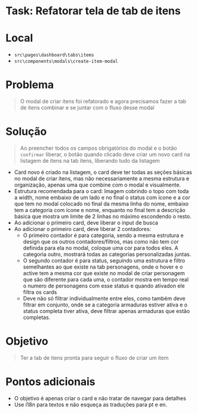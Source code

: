 
# Task: Refatorar tela de tab de itens

# Local
- `src\pages\dashboard\tabs\items`
- `src\components\modals\create-item-modal`

# Problema
> O modal de criar itens foi refatorado e agora precisamos fazer a tab de itens combinar e se juntar com o fluxo desse modal

# Solução
> Ao preencher todos os campos obrigatórios do modal e o botão `confirmar` liberar, o botão quando clicado deve criar um novo card na listagem de itens na tab itens, liberando tudo da listagem
- Card novo é criado na listagem, o card deve ter todas as seções básicas no modal de criar itens, mas não necessariamente a mesma estrutura e organização, apenas uma que combine com o modal e visualmente.
- Estrutura recomendada para o card: Imagem cobrindo o topo com toda a width, nome embaixo de um lado e no final o status com ícone e a cor que tem no modal colocado no final da mesma linha do nome, embaixo tem a categoria com ícone e nome, enquanto no final tem a descrição básica que mostra um limite de 2 linhas no máximo escondendo o resto.
- Ao adicionar o primeiro card, deve liberar o input de busca
- Ao adicionar o primeiro card, deve liberar 2 contadores:
    - O primeiro contador é para categoria, sendo a mesma estrutura e design que os outros contadores/filtros, mas como não tem cor definida para ela no modal, coloque uma cor para todos eles. A categoria outro, mostrará todas as categorias personalizadas juntas.
    - O segundo contador é para status, seguindo uma estrutura e filtro semelhantes ao que existe na tab personagens, onde o hover e o active tem a mesma cor que existe no modal de criar personagem que são diferente para cada uma, o contador mostra em tempo real o numero de personagens com esse status e quando ativadon ele filtra os cards
    - Deve não só filtrar individualmente entre eles, como também deve filtrar em conjunto, onde se a categoria armaduras estiver ativa e o status completa tiver ativa, deve filtrar apenas armaduras que estão completas.

# Objetivo
> Ter a tab de itens pronta para seguir o fluxo de criar um item

# Pontos adicionais
- O objetivo é apenas criar o card e não tratar de navegar para detalhes
- Use i18n para textos e não esqueça as traduções para pt e en.